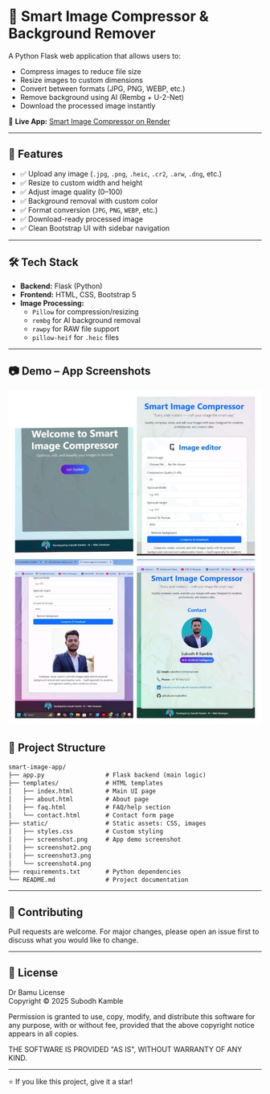 # 🧠 Smart Image Compressor & Background Remover

A Python Flask web application that allows users to:
- Compress images to reduce file size  
- Resize images to custom dimensions  
- Convert between formats (JPG, PNG, WEBP, etc.)  
- Remove background using AI (Rembg + U-2-Net)  
- Download the processed image instantly  

🔗 **Live App:** [Smart Image Compressor on Render](https://smart-image-compressor-1.onrender.com/)

---

## 🚀 Features

- ✅ Upload any image (`.jpg`, `.png`, `.heic`, `.cr2`, `.arw`, `.dng`, etc.)  
- ✅ Resize to custom width and height  
- ✅ Adjust image quality (0–100)  
- ✅ Background removal with custom color  
- ✅ Format conversion (`JPG`, `PNG`, `WEBP`, etc.)  
- ✅ Download-ready processed image  
- ✅ Clean Bootstrap UI with sidebar navigation  

---

## 🛠️ Tech Stack

- **Backend:** Flask (Python)  
- **Frontend:** HTML, CSS, Bootstrap 5  
- **Image Processing:**  
  - `Pillow` for compression/resizing  
  - `rembg` for AI background removal  
  - `rawpy` for RAW file support  
  - `pillow-heif` for `.heic` files  

---

## 📷 Demo – App Screenshots
![Home Screenshot](static/screenshotx.jpg)


## 📁 Project Structure

```
smart-image-app/
├── app.py                 # Flask backend (main logic)
├── templates/             # HTML templates
│   ├── index.html         # Main UI page
│   ├── about.html         # About page
│   ├── faq.html           # FAQ/help section
│   └── contact.html       # Contact form page
├── static/                # Static assets: CSS, images
│   ├── styles.css         # Custom styling
│   ├── screenshot.png     # App demo screenshot
│   ├── screenshot2.png
│   ├── screenshot3.png
│   └── screenshot4.png
├── requirements.txt       # Python dependencies
└── README.md              # Project documentation
```

---

## 🙌 Contributing

Pull requests are welcome. For major changes, please open an issue first to discuss what you would like to change.

---

## 📜 License

Dr Bamu License  
Copyright © 2025 Subodh Kamble

Permission is granted to use, copy, modify, and distribute this software for any purpose, with or without fee, provided that the above copyright notice appears in all copies.

THE SOFTWARE IS PROVIDED "AS IS", WITHOUT WARRANTY OF ANY KIND.


---

⭐ If you like this project, give it a star!
